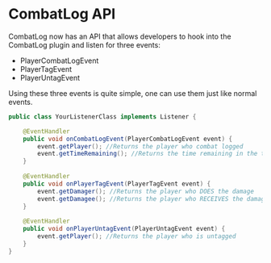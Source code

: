 # CombatLog API
CombatLog now has an API that allows developers to hook into the CombatLog plugin and listen for three events:
- PlayerCombatLogEvent
- PlayerTagEvent
- PlayerUntagEvent

Using these three events is quite simple, one can use them just like normal events.
```java
public class YourListenerClass implements Listener {

    @EventHandler
    public void onCombatLogEvent(PlayerCombatLogEvent event) {
        event.getPlayer(); //Returns the player who combat logged
        event.getTimeRemaining(); //Returns the time remaining in the tag
    }
    
    @EventHandler
    public void onPlayerTagEvent(PlayerTagEvent event) {
        event.getDamager(); //Returns the player who DOES the damage
        event.getDamagee(); //Returns the player who RECEIVES the damage
    }
    
    @EventHandler
    public void onPlayerUntagEvent(PlayerUntagEvent event) {
        event.getPlayer(); //Returns the player who is untagged
    }
}
```
